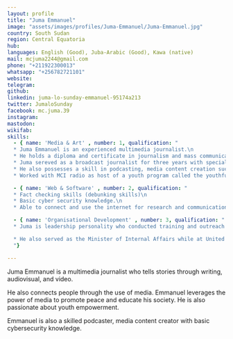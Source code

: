 ```yaml
---
layout: profile
title: "Juma Emmanuel"
image: "assets/images/profiles/Juma-Emmanuel/Juma-Emmanuel.jpg"
country: South Sudan
region: Central Equatoria
hub: 
languages: English (Good), Juba-Arabic (Good), Kawa (native)
mail: mcjuma2244@gmail.com
phone: "+211922300013"
whatsapp: "+256782721101"
website: 
telegram: 
github: 
linkedin: juma-lo-sunday-emmanuel-95174a213
twitter: JumaloSunday
facebook: mc.juma.39
instagram: 
mastodon: 
wikifab: 
skills:
  - { name: 'Media & Art' , number: 1, qualification: "
  * Juma Emmanuel is an experienced multimedia journalist.\n
  * He holds a diploma and certificate in journalism and mass communication from United Media Consultants And Trainers (UMCAT) school in Kampala, Uganda\n
  * Juma sereved as a broadcast journalist for three years with specialty in radio operation.\n
  * He also possesses a skill in podcasting, media content creation such as text, audio, and video editing.\n
  * Worked with MCI radio as host of a youth program called the youthful regional talk in Kampala, Uganda.\n"}

  - { name: 'Web & Software' , number: 2, qualification: "
  * Fact checking skills (debunking skills)\n
  * Basic cyber security knowledge.\n
  * Able to connect and use the internet for research and communication"}

  - { name: 'Organisational Development' , number: 3, qualification: "
  * Juma is leadership personality who conducted training and outreach programs for Radio One in South Sudanese capital, Juba \n

  * He also served as the Minister of Internal Affairs while at United Media Consultants And Trainers (UMCAT) School of Journalism and Mass Communication.\n
  "}

---
```

Juma Emmanuel is a multimedia journalist who tells stories through writing, audiovisual, and video.

He also connects people through the use of media. Emmanuel leverages the power of media to promote peace and educate his society. He is also passionate about youth empowerment.

Emmanuel is also a skilled podcaster, media content creator with basic cybersecurity knowledge.